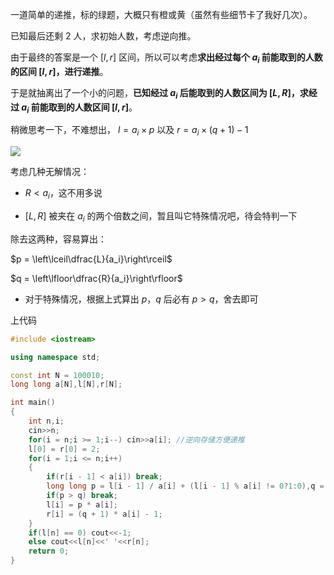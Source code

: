 一道简单的递推，标的绿题，大概只有橙或黄（虽然有些细节卡了我好几次）。

已知最后还剩 $2$ 人，求初始人数，考虑逆向推。

由于最终的答案是一个 $[l,r]$ 区间，所以可以考虑**求出经过每个 $a_i$ 前能取到的人数的区间 $[l,r]$，进行递推**。

于是就抽离出了一个小的问题，**已知经过 $a_i$ 后能取到的人数区间为 $[L,R]$，求经过 $a_i$ 前能取到的人数区间 $[l,r]$**。

稍微思考一下，不难想出， $l = a_i \times p$ 以及 $r = a_i \times (q + 1) - 1$ 

![](https://cdn.luogu.com.cn/upload/image_hosting/cdbkych2.png)

考虑几种无解情况：

- $R < a_i$，这不用多说

- $[L,R]$ 被夹在 $a_i$ 的两个倍数之间，暂且叫它特殊情况吧，待会特判一下

除去这两种，容易算出：

$p = \left\lceil\dfrac{L}{a_i}\right\rceil$

$q = \left\lfloor\dfrac{R}{a_i}\right\rfloor$

- 对于特殊情况，根据上式算出 $p$，$q$ 后必有 $p > q$，舍去即可

上代码

```cpp
#include <iostream>

using namespace std;

const int N = 100010;     
long long a[N],l[N],r[N];

int main()
{
	int n,i;
	cin>>n;
	for(i = n;i >= 1;i--) cin>>a[i]; //逆向存储方便递推 
	l[0] = r[0] = 2;
	for(i = 1;i <= n;i++)
	{
		if(r[i - 1] < a[i]) break;
		long long p = l[i - 1] / a[i] + (l[i - 1] % a[i] != 0?1:0),q = r[i - 1] / a[i];
		if(p > q) break;
		l[i] = p * a[i];
		r[i] = (q + 1) * a[i] - 1;
	}
	if(l[n] == 0) cout<<-1;
	else cout<<l[n]<<' '<<r[n];
	return 0;
}
```
